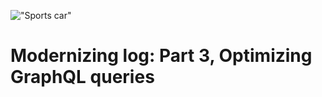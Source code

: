 !["Sports car"](/images/articles/0_TZbsjFf22AO6FfeA.jpeg)

# Modernizing log: Part 3, Optimizing GraphQL queries